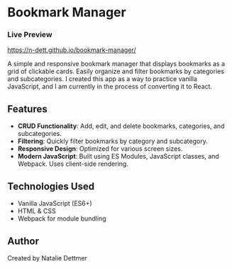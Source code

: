 # Bookmark Manager

### Live Preview
https://n-dett.github.io/bookmark-manager/

A simple and responsive bookmark manager that displays bookmarks as a grid of clickable cards. Easily organize and filter bookmarks by categories and subcategories. I created this app as a way to practice vanilla JavaScript, and I am currently in the process of converting it to React.

## Features

- **CRUD Functionality**: Add, edit, and delete bookmarks, categories, and subcategories.
- **Filtering**: Quickly filter bookmarks by category and subcategory.
- **Responsive Design**: Optimized for various screen sizes.
- **Modern JavaScript**: Built using ES Modules, JavaScript classes, and Webpack. Uses client-side rendering. 

## Technologies Used

- Vanilla JavaScript (ES6+)
- HTML & CSS
- Webpack for module bundling

## Author

Created by Natalie Dettmer

